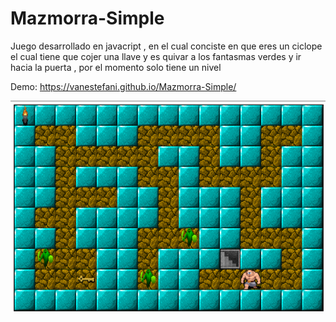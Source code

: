 # Mazmorra-Simple
Juego desarrollado en javacript , en el cual conciste en que eres un ciclope el cual tiene que cojer una llave y es quivar a los fantasmas verdes y ir hacia la puerta
, por el momento solo tiene  un nivel 

Demo: https://vanestefani.github.io/Mazmorra-Simple/

![mazmorra](Captura/1.png)
